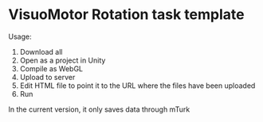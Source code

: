 # VisuoMotor Rotation task template

Usage:

1. Download all
2. Open as a project in Unity
3. Compile as WebGL
4. Upload to server
5. Edit HTML file to point it to the URL where the files have been uploaded
6. Run

In the current version, it only saves data through mTurk
